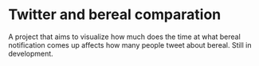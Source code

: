 # Twitter and bereal comparation

A project that aims to visualize how much does the time at what bereal notification comes up affects how many people tweet about bereal. Still in development.
